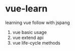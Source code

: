 # vue-learn
learning vue follow with jspang

1. vue basic usage
2. vue extend api
3. vue life-cycle methods
